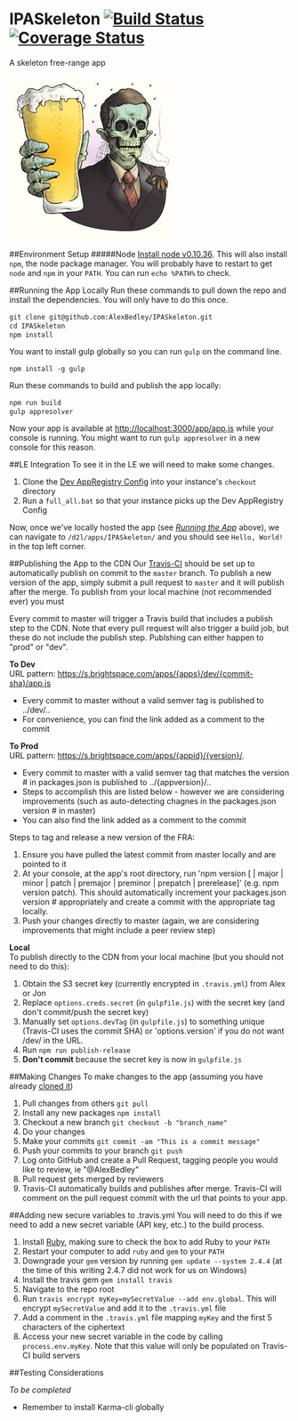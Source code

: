 # IPASkeleton [![Build Status](https://travis-ci.org/AlexBedley/IPASkeleton.svg?branch=master)](https://travis-ci.org/AlexBedley/IPASkeleton) [![Coverage Status](https://coveralls.io/repos/AlexBedley/IPASkeleton/badge.svg?branch=master)](https://coveralls.io/r/AlexBedley/IPASkeleton?branch=master)
A skeleton free-range app

![ipa skeleton logo](ipa-skeleton-logo.jpg)

##Environment Setup
#####Node
[Install node v0.10.36](http://nodejs.org/dist/v0.10.36/node-v0.10.36-x86.msi). This will also install `npm`, the node package manager. You will probably have to restart to get `node` and `npm` in your `PATH`. You can run `echo %PATH%` to check.

##Running the App Locally
Run these commands to pull down the repo and install the dependencies. You will only have to do this once.

    git clone git@github.com:AlexBedley/IPASkeleton.git
    cd IPASkeleton
    npm install
You want to install gulp globally so you can run `gulp` on the command line.

    npm install -g gulp
Run these commands to build and publish the app locally:

    npm run build
    gulp appresolver
Now your app is available at [http://localhost:3000/app/app.js](http://localhost:3000/app/app.js) while your console is running. You might want to run `gulp appresolver` in a new console for this reason.

##LE Integration
To see it in the LE we will need to make some changes.

1. Clone the [Dev AppRegistry Config](https://git.dev.d2l/users/cpacey/repos/lp-devappregistry-config/browse) into your instance's `checkout` directory
2. Run a `full_all.bat` so that your instance picks up the Dev AppRegistry Config

Now, once we've locally hosted the app (see [*Running the App*](https://github.com/AlexBedley/IPASkeleton#running-the-app-locally) above), we can navigate to `/d2l/apps/IPASkeleton/` and you should see `Hello, World!` in the top left corner.

##Publishing the App to the CDN
Our [Travis-CI](https://travis-ci.org/AlexBedley/IPASkeleton) should be set up to automatically publish on commit to the `master` branch. To publish a new version of the app, simply submit a pull request to `master` and it will publish after the merge. To publish from your local machine (not recommended ever) you must

Every commit to master will trigger a Travis build that includes a publish step to the CDN.  Note that every pull request will also trigger a build job, but these do not include the publish step.  Publshing can either happen to "prod" or "dev".  

**To Dev**  
URL pattern: https://s.brightspace.com/apps/{apps}/dev/{commit-sha}/app.js
- Every commit to master without a valid semver tag is published to ../dev/..
- For convenience, you can find the link added as a comment to the commit

**To Prod**  
URL pattern: https://s.brightspace.com/apps/{appid}/{version}/*.*
- Every commit to master with a valid semver tag that matches the version # in packages.json is published to ../{appversion}/..
- Steps to accomplish this are listed below - however we are considering improvements (such as auto-detecting chagnes in the packages.json version # in master)
- You can also find the link added as a comment to the commit

Steps to tag and release a new version of the FRA:  
1. Ensure you have pulled the latest commit from master locally and are pointed to it
2. At your console, at the app's root directory, run 'npm version [<newversion> | major | minor | patch | premajor | preminor | prepatch | prerelease]' (e.g. npm version patch).  This should automatically increment your packages.json version # appropriately and create a commit with the appropriate tag locally.
3. Push your changes directly to master (again, we are considering improvements that might include a peer review step)

**Local**  
To publish directly to the CDN from your local machine (but you should not need to do this):
1. Obtain the S3 secret key (currently encrypted in `.travis.yml`) from Alex or Jon
2. Replace `options.creds.secret` (in `gulpfile.js`) with the secret key (and don't commit/push the secret key)
3. Manually set `options.devTag` (in `gulpfile.js`) to something unique (Travis-CI uses the commit SHA) or 'options.version' if you do not want /dev/ in the URL.
4. Run `npm run publish-release`
5. **Don't commit** because the secret key is now in `gulpfile.js`

##Making Changes
To make changes to the app (assuming you have already [cloned it](https://github.com/AlexBedley/IPASkeleton#running-the-app-locally))

1. Pull changes from others `git pull`
2. Install any new packages `npm install`
3. Checkout a new branch `git checkout -b "branch_name"`
4. Do your changes
5. Make your commits `git commit -am "This is a commit message"`
6. Push your commits to your branch `git push`
7. Log onto GitHub and create a Pull Request, tagging people you would like to review, ie "@AlexBedley"
8. Pull request gets merged by reviewers
9. Travis-CI automatically builds and publishes after merge. Travis-CI will comment on the pull request commit with the url that points to your app.

##Adding new secure variables to .travis.yml
You will need to do this if we need to add a new secret variable (API key, etc.) to the build process.

1. Install [Ruby](http://dl.bintray.com/oneclick/rubyinstaller/rubyinstaller-2.2.1.exe?direct), making sure to check the box to add Ruby to your `PATH`
2. Restart your computer to add `ruby` and `gem` to your `PATH`
3. Downgrade your `gem` version by running `gem update --system 2.4.4` (at the time of this writing 2.4.7 did not work for us on Windows)
4. Install the travis gem `gem install travis`
5. Navigate to the repo root
6. Run `travis encrypt myKey=mySecretValue --add env.global`. This will encrypt `mySecretValue` and add it to the `.travis.yml` file
7. Add a comment in the `.travis.yml` file mapping `myKey` and the first 5 characters of the ciphertext
8. Access your new secret variable in the code by calling `process.env.myKey`. Note that this value will only be populated on Travis-CI build servers

##Testing Considerations

*To be completed*
- Remember to install Karma-cli globally